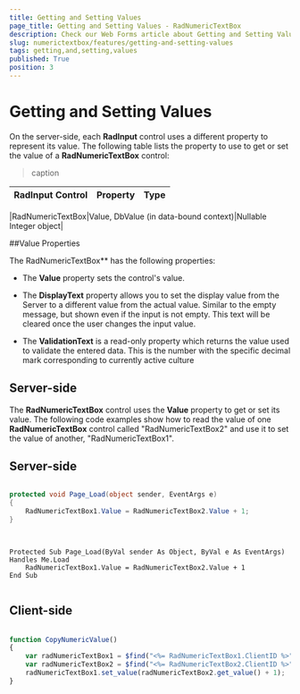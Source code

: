 ```yaml
---
title: Getting and Setting Values
page_title: Getting and Setting Values - RadNumericTextBox
description: Check our Web Forms article about Getting and Setting Values.
slug: numerictextbox/features/getting-and-setting-values
tags: getting,and,setting,values
published: True
position: 3
---
```


# Getting and Setting Values



On the server-side, each **RadInput** control uses a different property to represent its value. The following table lists the property to use to get or set the value of a **RadNumericTextBox** control:


>caption  

| RadInput Control | Property | Type |
| ------ | ------ | ------ |

|RadNumericTextBox|Value, DbValue (in data-bound context)|Nullable Integer object|

##Value Properties

The RadNumericTextBox** has the following properties:
* The **Value** property sets the control's value.

* The **DisplayText** property allows you to set the display value from the Server to a different value from the actual value. Similar to the empty message, but shown even if the input is not empty. This text will be cleared once the user changes the input value.

* The **ValidationText** is a read-only property which returns the value used to validate the entered data. This is the number with the specific decimal mark corresponding to currently active culture


## Server-side


The **RadNumericTextBox** control uses the **Value** property to get or set its value. The following code examples show how to read the value of one **RadNumericTextBox** control called "RadNumericTextBox2" and use it to set the value of another, "RadNumericTextBox1".

## Server-side



````C#

protected void Page_Load(object sender, EventArgs e)
{
	RadNumericTextBox1.Value = RadNumericTextBox2.Value + 1;
}
	
````
````VB.NET
	
Protected Sub Page_Load(ByVal sender As Object, ByVal e As EventArgs) Handles Me.Load
	RadNumericTextBox1.Value = RadNumericTextBox2.Value + 1
End Sub
	
````


## Client-side

````JavaScript
	
function CopyNumericValue()
{
	var radNumericTextBox1 = $find("<%= RadNumericTextBox1.ClientID %>");
	var radNumericTextBox2 = $find("<%= RadNumericTextBox2.ClientID %>");
	radNumericTextBox1.set_value(radNumericTextBox2.get_value() + 1);
}
	
````


